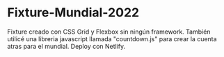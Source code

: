 # Fixture-Mundial-2022

Fixture creado con CSS Grid y Flexbox sin ningún framework. 
También utilicé una libreria javascript llamada "countdown.js" para crear la cuenta atras para el mundial.
Deploy con Netlify.
